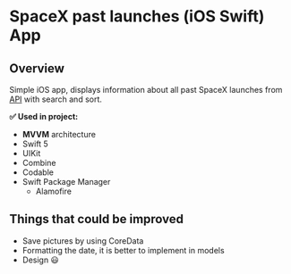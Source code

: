 # SpaceX past launches (iOS Swift) App

## Overview
Simple iOS app, displays information about all past SpaceX launches from [API](https://github.com/r-spacex/SpaceX-API) with search and sort.

**✅ Used in project:**
- **MVVM** architecture
- Swift 5
- UIKit
- Combine
- Codable
- Swift Package Manager
  - Alamofire

## Things that could be improved
- Save pictures by using CoreData
- Formatting the date, it is better to implement in models
- Design 😃

